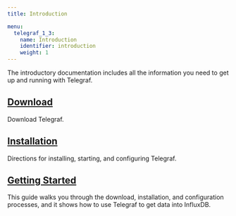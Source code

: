 ```yaml
---
title: Introduction

menu:
  telegraf_1_3:
    name: Introduction
    identifier: introduction
    weight: 1
---
```


The introductory documentation includes all the information you need to get up and running with Telegraf.

## [Download](https://influxdata.com/downloads/#telegraf)
Download Telegraf.

## [Installation](/telegraf/v1.3/introduction/installation/)
Directions for installing, starting, and configuring Telegraf.

## [Getting Started](/telegraf/v1.3/introduction/getting-started-telegraf/)
This guide walks you through the download, installation, and configuration processes, and it shows how to use Telegraf to get data into InfluxDB.
